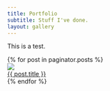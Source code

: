 ```yaml
---
title: Portfolio
subtitle: Stuff I've done.
layout: gallery
---
```

This is a test.
<div class="gallery">
  {% for post in paginator.posts %}
  <div class="item">
    <a class="item-inner" href="{{ post.url }}">
      <div class="item-image"><img src="/thumbnails/{{ post.thumbnail }}"></div>
      <div class="item-name">{{ post.title }}</div>
    </a>
  </div>
  {% endfor %}
</div>
